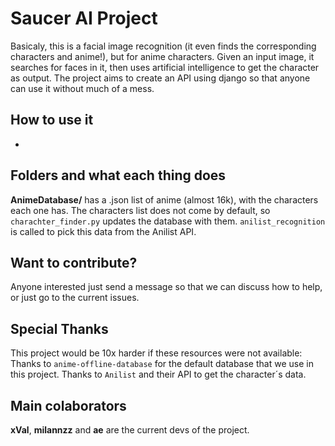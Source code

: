 # Saucer AI Project
Basicaly, this is a facial image recognition (it even finds the corresponding characters and anime!), but for anime characters.
Given an input image, it searches for faces in it, then uses artificial intelligence to get the character as output.
The project aims to create an API using django so that anyone can use it without much of a mess.  

## How to use it  
-

## Folders and what each thing does  
**AnimeDatabase/** has a .json list of anime (almost 16k), with the characters each one has. The characters list does not come by default, so `charachter_finder.py` updates the database with them. `anilist_recognition` is called to pick this data from the Anilist API. 

## Want to contribute?  
Anyone interested just send a message so that we can discuss how to help, or just go to the current issues.

## Special Thanks
This project would be 10x harder if these resources were not available:  
Thanks to `anime-offline-database` for the default database that we use in this project.
Thanks to `Anilist` and their API to get the character´s data.

## Main colaborators
**xVal**, **milannzz** and **ae** are the current devs of the project.

